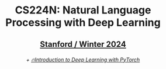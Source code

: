 # <p align="center">CS224N: Natural Language Processing with Deep Learning</p>
## <p align="center">[Stanford / Winter 2024](https://web.stanford.edu/class/cs224n/)</p>
###### <p align="center">+ [🔥](https://github.com/jungseongryong/CS224N/tree/main/Introduction%20to%20Deep%20Learning%20with%20PyTorch)[Introduction to Deep Learning with PyTorch](https://wikidocs.net/book/2788)</p>


